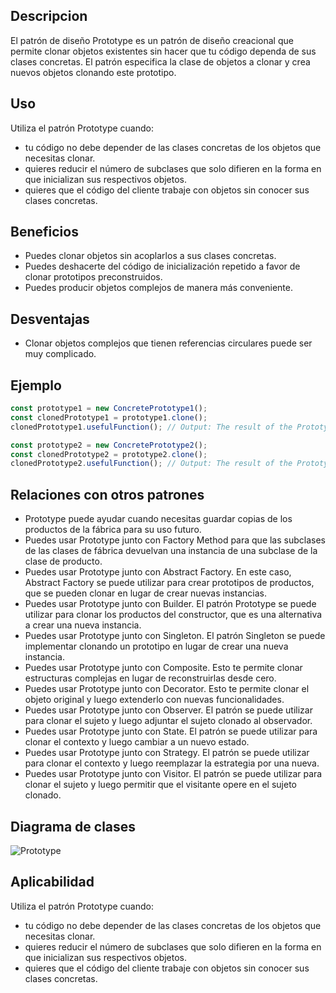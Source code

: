## Descripcion
El patrón de diseño Prototype es un patrón de diseño creacional que permite clonar objetos existentes sin hacer que tu código dependa de sus clases concretas. El patrón especifica la clase de objetos a clonar y crea nuevos objetos clonando este prototipo.

## Uso
Utiliza el patrón Prototype cuando:
- tu código no debe depender de las clases concretas de los objetos que necesitas clonar.
- quieres reducir el número de subclases que solo difieren en la forma en que inicializan sus respectivos objetos.
- quieres que el código del cliente trabaje con objetos sin conocer sus clases concretas.

## Beneficios
- Puedes clonar objetos sin acoplarlos a sus clases concretas.
- Puedes deshacerte del código de inicialización repetido a favor de clonar prototipos preconstruidos.
- Puedes producir objetos complejos de manera más conveniente.

## Desventajas
- Clonar objetos complejos que tienen referencias circulares puede ser muy complicado.

## Ejemplo
```typescript
const prototype1 = new ConcretePrototype1();
const clonedPrototype1 = prototype1.clone();
clonedPrototype1.usefulFunction(); // Output: The result of the Prototype1

const prototype2 = new ConcretePrototype2();
const clonedPrototype2 = prototype2.clone();
clonedPrototype2.usefulFunction(); // Output: The result of the Prototype2
```

## Relaciones con otros patrones
- Prototype puede ayudar cuando necesitas guardar copias de los productos de la fábrica para su uso futuro.
- Puedes usar Prototype junto con Factory Method para que las subclases de las clases de fábrica devuelvan una instancia de una subclase de la clase de producto.
- Puedes usar Prototype junto con Abstract Factory. En este caso, Abstract Factory se puede utilizar para crear prototipos de productos, que se pueden clonar en lugar de crear nuevas instancias.
- Puedes usar Prototype junto con Builder. El patrón Prototype se puede utilizar para clonar los productos del constructor, que es una alternativa a crear una nueva instancia.
- Puedes usar Prototype junto con Singleton. El patrón Singleton se puede implementar clonando un prototipo en lugar de crear una nueva instancia.
- Puedes usar Prototype junto con Composite. Esto te permite clonar estructuras complejas en lugar de reconstruirlas desde cero.
- Puedes usar Prototype junto con Decorator. Esto te permite clonar el objeto original y luego extenderlo con nuevas funcionalidades.
- Puedes usar Prototype junto con Observer. El patrón se puede utilizar para clonar el sujeto y luego adjuntar el sujeto clonado al observador.
- Puedes usar Prototype junto con State. El patrón se puede utilizar para clonar el contexto y luego cambiar a un nuevo estado.
- Puedes usar Prototype junto con Strategy. El patrón se puede utilizar para clonar el contexto y luego reemplazar la estrategia por una nueva.
- Puedes usar Prototype junto con Visitor. El patrón se puede utilizar para clonar el sujeto y luego permitir que el visitante opere en el sujeto clonado.

## Diagrama de clases
![Prototype](https://upload.wikimedia.org/wikipedia/commons/1/14/Prototype_UML.svg)

## Aplicabilidad
Utiliza el patrón Prototype cuando:
- tu código no debe depender de las clases concretas de los objetos que necesitas clonar.
- quieres reducir el número de subclases que solo difieren en la forma en que inicializan sus respectivos objetos.
- quieres que el código del cliente trabaje con objetos sin conocer sus clases concretas.
